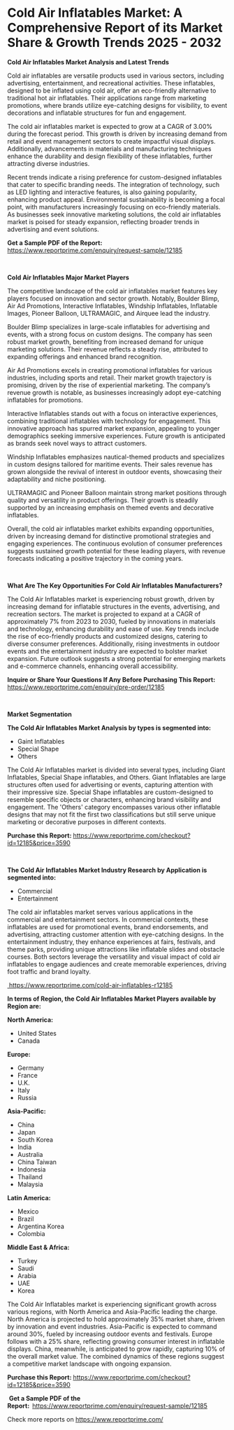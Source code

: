 <p><h1>Cold Air Inflatables Market: A Comprehensive Report of its Market Share & Growth Trends 2025 - 2032</h1></p><p><strong>Cold Air Inflatables Market Analysis and Latest Trends</strong></p>
<p><p>Cold air inflatables are versatile products used in various sectors, including advertising, entertainment, and recreational activities. These inflatables, designed to be inflated using cold air, offer an eco-friendly alternative to traditional hot air inflatables. Their applications range from marketing promotions, where brands utilize eye-catching designs for visibility, to event decorations and inflatable structures for fun and engagement.</p><p>The cold air inflatables market is expected to grow at a CAGR of 3.00% during the forecast period. This growth is driven by increasing demand from retail and event management sectors to create impactful visual displays. Additionally, advancements in materials and manufacturing techniques enhance the durability and design flexibility of these inflatables, further attracting diverse industries. </p><p>Recent trends indicate a rising preference for custom-designed inflatables that cater to specific branding needs. The integration of technology, such as LED lighting and interactive features, is also gaining popularity, enhancing product appeal. Environmental sustainability is becoming a focal point, with manufacturers increasingly focusing on eco-friendly materials. As businesses seek innovative marketing solutions, the cold air inflatables market is poised for steady expansion, reflecting broader trends in advertising and event solutions.</p></p>
<p><strong>Get a Sample PDF of the Report:&nbsp;</strong> <a href="https://www.reportprime.com/enquiry/request-sample/12185?utm_campaign=3089&utm_medium=2&utm_source=Github&utm_content=ia&utm_term=18032025&utm_id=cold-air-inflatables">https://www.reportprime.com/enquiry/request-sample/12185</a></p>
<p>&nbsp;</p>
<p><strong>Cold Air Inflatables Major Market Players</strong></p>
<p><p>The competitive landscape of the cold air inflatables market features key players focused on innovation and sector growth. Notably, Boulder Blimp, Air Ad Promotions, Interactive Inflatables, Windship Inflatables, Inflatable Images, Pioneer Balloon, ULTRAMAGIC, and Airquee lead the industry.</p><p>Boulder Blimp specializes in large-scale inflatables for advertising and events, with a strong focus on custom designs. The company has seen robust market growth, benefiting from increased demand for unique marketing solutions. Their revenue reflects a steady rise, attributed to expanding offerings and enhanced brand recognition.</p><p>Air Ad Promotions excels in creating promotional inflatables for various industries, including sports and retail. Their market growth trajectory is promising, driven by the rise of experiential marketing. The company’s revenue growth is notable, as businesses increasingly adopt eye-catching inflatables for promotions.</p><p>Interactive Inflatables stands out with a focus on interactive experiences, combining traditional inflatables with technology for engagement. This innovative approach has spurred market expansion, appealing to younger demographics seeking immersive experiences. Future growth is anticipated as brands seek novel ways to attract customers.</p><p>Windship Inflatables emphasizes nautical-themed products and specializes in custom designs tailored for maritime events. Their sales revenue has grown alongside the revival of interest in outdoor events, showcasing their adaptability and niche positioning.</p><p>ULTRAMAGIC and Pioneer Balloon maintain strong market positions through quality and versatility in product offerings. Their growth is steadily supported by an increasing emphasis on themed events and decorative inflatables.</p><p>Overall, the cold air inflatables market exhibits expanding opportunities, driven by increasing demand for distinctive promotional strategies and engaging experiences. The continuous evolution of consumer preferences suggests sustained growth potential for these leading players, with revenue forecasts indicating a positive trajectory in the coming years.</p></p>
<p>&nbsp;</p>
<p><strong>What Are The Key Opportunities For Cold Air Inflatables Manufacturers?</strong></p>
<p><p>The Cold Air Inflatables market is experiencing robust growth, driven by increasing demand for inflatable structures in the events, advertising, and recreation sectors. The market is projected to expand at a CAGR of approximately 7% from 2023 to 2030, fueled by innovations in materials and technology, enhancing durability and ease of use. Key trends include the rise of eco-friendly products and customized designs, catering to diverse consumer preferences. Additionally, rising investments in outdoor events and the entertainment industry are expected to bolster market expansion. Future outlook suggests a strong potential for emerging markets and e-commerce channels, enhancing overall accessibility.</p></p>
<p><strong>Inquire or Share Your Questions If Any Before Purchasing This Report:</strong> <a href="https://www.reportprime.com/enquiry/pre-order/12185?utm_campaign=3089&utm_medium=2&utm_source=Github&utm_content=ia&utm_term=18032025&utm_id=cold-air-inflatables">https://www.reportprime.com/enquiry/pre-order/12185</a></p>
<p>&nbsp;</p>
<p><strong>Market Segmentation</strong></p>
<p><strong>The Cold Air Inflatables Market Analysis by types is segmented into:</strong></p>
<p><ul><li>Gaint Inflatables</li><li>Special Shape</li><li>Others</li></ul></p>
<p><p>The Cold Air Inflatables market is divided into several types, including Giant Inflatables, Special Shape inflatables, and Others. Giant Inflatables are large structures often used for advertising or events, capturing attention with their impressive size. Special Shape inflatables are custom-designed to resemble specific objects or characters, enhancing brand visibility and engagement. The 'Others' category encompasses various other inflatable designs that may not fit the first two classifications but still serve unique marketing or decorative purposes in different contexts.</p></p>
<p><strong>Purchase this Report:&nbsp;</strong><a href="https://www.reportprime.com/checkout?id=12185&price=3590&utm_campaign=3089&utm_medium=2&utm_source=Github&utm_content=ia&utm_term=18032025&utm_id=cold-air-inflatables">https://www.reportprime.com/checkout?id=12185&price=3590</a></p>
<p>&nbsp;</p>
<p><strong>The Cold Air Inflatables Market Industry Research by Application is segmented into:</strong></p>
<p><ul><li>Commercial</li><li>Entertainment</li></ul></p>
<p><p>The cold air inflatables market serves various applications in the commercial and entertainment sectors. In commercial contexts, these inflatables are used for promotional events, brand endorsements, and advertising, attracting customer attention with eye-catching designs. In the entertainment industry, they enhance experiences at fairs, festivals, and theme parks, providing unique attractions like inflatable slides and obstacle courses. Both sectors leverage the versatility and visual impact of cold air inflatables to engage audiences and create memorable experiences, driving foot traffic and brand loyalty.</p></p>
<p><a href="https://www.reportprime.com/cold-air-inflatables-r12185?utm_campaign=3089&utm_medium=2&utm_source=Github&utm_content=ia&utm_term=18032025&utm_id=cold-air-inflatables">&nbsp;https://www.reportprime.com/cold-air-inflatables-r12185</a></p>
<p><strong>In terms of Region, the Cold Air Inflatables Market Players available by Region are:</strong></p>
<p>
    <p> <strong> North America: </strong>
        <ul>
            <li>United States</li>
            <li>Canada</li>
        </ul>
        </p> 
    <p> <strong> Europe: </strong>
        <ul>
            <li>Germany</li>
            <li>France</li>
            <li>U.K.</li>
            <li>Italy</li>
            <li>Russia</li>
        </ul>
        </p> 
    <p> <strong> Asia-Pacific: </strong>
        <ul>
            <li>China</li>
            <li>Japan</li>
            <li>South Korea</li>
            <li>India</li>
            <li>Australia</li>
            <li>China Taiwan</li>
            <li>Indonesia</li>
            <li>Thailand</li>
            <li>Malaysia</li>
        </ul>
        </p> 
    <p> <strong> Latin America: </strong>
        <ul>
            <li>Mexico</li>
            <li>Brazil</li>
            <li>Argentina Korea</li>
            <li>Colombia</li>
        </ul>
        </p> 
    <p> <strong> Middle East & Africa: </strong>
        <ul>
            <li>Turkey</li>
            <li>Saudi</li>
            <li>Arabia</li>
            <li>UAE</li>
            <li>Korea</li>
        </ul>
    </p>
    </p>
<p><p>The Cold Air Inflatables market is experiencing significant growth across various regions, with North America and Asia-Pacific leading the charge. North America is projected to hold approximately 35% market share, driven by innovation and event industries. Asia-Pacific is expected to command around 30%, fueled by increasing outdoor events and festivals. Europe follows with a 25% share, reflecting growing consumer interest in inflatable displays. China, meanwhile, is anticipated to grow rapidly, capturing 10% of the overall market value. The combined dynamics of these regions suggest a competitive market landscape with ongoing expansion.</p></p>
<p><strong>Purchase this Report: </strong><a href="https://www.reportprime.com/checkout?id=12185&price=3590&utm_campaign=3089&utm_medium=2&utm_source=Github&utm_content=ia&utm_term=18032025&utm_id=cold-air-inflatables">https://www.reportprime.com/checkout?id=12185&price=3590</a></p>
<p>&nbsp;<strong>Get a Sample PDF of the Report:&nbsp;&nbsp;</strong><a href="https://www.reportprime.com/enquiry/request-sample/12185?utm_campaign=3089&utm_medium=2&utm_source=Github&utm_content=ia&utm_term=18032025&utm_id=cold-air-inflatables">https://www.reportprime.com/enquiry/request-sample/12185</a></p>
<p><strong></strong></p>
<p>Check more reports on <a href="https://www.reportprime.com/?utm_campaign=3089&utm_medium=2&utm_source=Github&utm_content=ia&utm_term=18032025&utm_id=cold-air-inflatables">https://www.reportprime.com/</a></p>